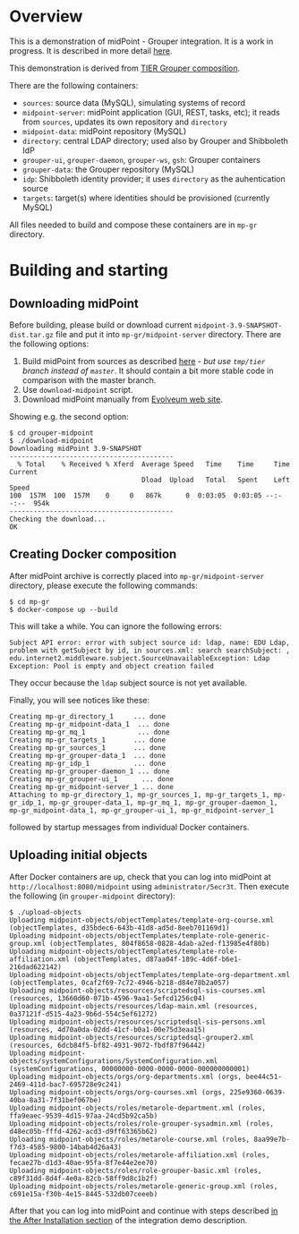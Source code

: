 # Overview

This is a demonstration of midPoint - Grouper integration. It is a work in progress. It is described in more detail [here](https://spaces.at.internet2.edu/x/VhLtBw).

This demonstration is derived from [TIER Grouper composition](https://github.internet2.edu/docker/grouper/tree/master/test-compose).

There are the following containers:

- `sources`: source data (MySQL), simulating systems of record
- `midpoint-server`: midPoint application (GUI, REST, tasks, etc); it reads from `sources`, updates its own repository and `directory`
- `midpoint-data`: midPoint repository (MySQL)
- `directory`: central LDAP directory; used also by Grouper and Shibboleth IdP
- `grouper-ui`, `grouper-daemon`, `grouper-ws`, `gsh`: Grouper containers
- `grouper-data`: the Grouper repository (MySQL)
- `idp`: Shibboleth identity provider; it uses `directory` as the auhentication source
- `targets`: target(s) where identities should be provisioned (currently MySQL)

All files needed to build and compose these containers are in `mp-gr` directory.

# Building and starting
## Downloading midPoint

Before building, please build or download current `midpoint-3.9-SNAPSHOT-dist.tar.gz` file and put it into `mp-gr/midpoint-server` directory. There are the following options:
1. Build midPoint from sources as described [here](https://wiki.evolveum.com/display/midPoint/Building+MidPoint+From+Source+Code) - *but use `tmp/tier` branch instead of `master`*. It should contain a bit more stable code in comparison with the master branch.
2. Use `download-midpoint` script.
3. Download midPoint manually from [Evolveum web site](https://evolveum.com/downloads/midpoint-tier/midpoint-3.9-SNAPSHOT-dist.tar.gz).

Showing e.g. the second option:

```
$ cd grouper-midpoint
$ ./download-midpoint
Downloading midPoint 3.9-SNAPSHOT
-----------------------------------------
  % Total    % Received % Xferd  Average Speed   Time    Time     Time  Current
                                 Dload  Upload   Total   Spent    Left  Speed
100  157M  100  157M    0     0   867k      0  0:03:05  0:03:05 --:--:--  954k
-----------------------------------------
Checking the download...
OK
```

## Creating Docker composition

After midPoint archive is correctly placed into `mp-gr/midpoint-server` directory, please execute the following commands:

```
$ cd mp-gr
$ docker-compose up --build
```

This will take a while. You can ignore the following errors:

```
Subject API error: error with subject source id: ldap, name: EDU Ldap, problem with getSubject by id, in sources.xml: search searchSubject: , edu.internet2.middleware.subject.SourceUnavailableException: Ldap Exception: Pool is empty and object creation failed
```

They occur because the `ldap` subject source is not yet available.

Finally, you will see notices like these:

```
Creating mp-gr_directory_1     ... done
Creating mp-gr_midpoint-data_1  ... done
Creating mp-gr_mq_1             ... done
Creating mp-gr_targets_1       ... done
Creating mp-gr_sources_1       ... done
Creating mp-gr_grouper-data_1  ... done
Creating mp-gr_idp_1           ... done
Creating mp-gr_grouper-daemon_1 ... done
Creating mp-gr_grouper-ui_1      ... done
Creating mp-gr_midpoint-server_1 ... done
Attaching to mp-gr_directory_1, mp-gr_sources_1, mp-gr_targets_1, mp-gr_idp_1, mp-gr_grouper-data_1, mp-gr_mq_1, mp-gr_grouper-daemon_1, mp-gr_midpoint-data_1, mp-gr_grouper-ui_1, mp-gr_midpoint-server_1
```

followed by startup messages from individual Docker containers.

## Uploading initial objects

After Docker containers are up, check that you can log into midPoint at `http://localhost:8080/midpoint` using `administrator/5ecr3t`.
Then execute the following (in `grouper-midpoint` directory):

```
$ ./upload-objects 
Uploading midpoint-objects/objectTemplates/template-org-course.xml (objectTemplates, d35bdec6-643b-41d8-ad5d-8eeb701169d1)
Uploading midpoint-objects/objectTemplates/template-role-generic-group.xml (objectTemplates, 804f8658-0828-4dab-a2ed-f13985e4f80b)
Uploading midpoint-objects/objectTemplates/template-role-affiliation.xml (objectTemplates, d87aa04f-189c-4d6f-b6e1-216dad622142)
Uploading midpoint-objects/objectTemplates/template-org-department.xml (objectTemplates, 0caf2f69-7c72-4946-b218-d84e78b2a057)
Uploading midpoint-objects/resources/scriptedsql-sis-courses.xml (resources, 13660d60-071b-4596-9aa1-5efcd1256c04)
Uploading midpoint-objects/resources/ldap-main.xml (resources, 0a37121f-d515-4a23-9b6d-554c5ef61272)
Uploading midpoint-objects/resources/scriptedsql-sis-persons.xml (resources, 4d70a0da-02dd-41cf-b0a1-00e75d3eaa15)
Uploading midpoint-objects/resources/scriptedsql-grouper2.xml (resources, 6dcb84f5-bf82-4931-9072-fbdf87f96442)
Uploading midpoint-objects/systemConfigurations/SystemConfiguration.xml (systemConfigurations, 00000000-0000-0000-0000-000000000001)
Uploading midpoint-objects/orgs/org-departments.xml (orgs, bee44c51-2469-411d-bac7-695728e9c241)
Uploading midpoint-objects/orgs/org-courses.xml (orgs, 225e9360-0639-40ba-8a31-7f31bef067be)
Uploading midpoint-objects/roles/metarole-department.xml (roles, ffa9eaec-9539-4d15-97aa-24cd5b92ca5b)
Uploading midpoint-objects/roles/role-grouper-sysadmin.xml (roles, d48ec05b-fffd-4262-acd3-d9ff63365b62)
Uploading midpoint-objects/roles/metarole-course.xml (roles, 8aa99e7b-f7d3-4585-9800-14bab4d26a43)
Uploading midpoint-objects/roles/metarole-affiliation.xml (roles, fecae27b-d1d3-40ae-95fa-8f7e44e2ee70)
Uploading midpoint-objects/roles/role-grouper-basic.xml (roles, c89f31dd-8d4f-4e0a-82cb-58ff9d8c1b2f)
Uploading midpoint-objects/roles/metarole-generic-group.xml (roles, c691e15a-f30b-4e15-8445-532db07ceeeb)
```

After that you can log into midPoint and continue with steps described [in the After Installation section](https://spaces.at.internet2.edu/display/MID/midPoint+-+Grouper+integration+demo#midPoint-Grouperintegrationdemo-afterInstAfterinstallation) of the integration demo description.
